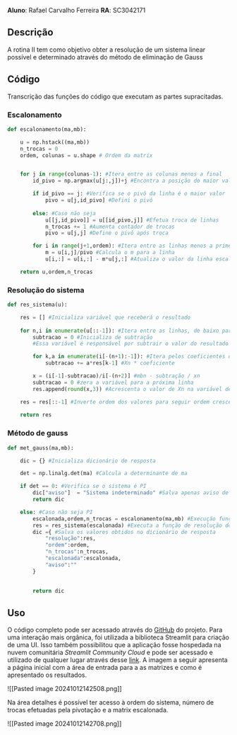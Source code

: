 **Aluno**: Rafael Carvalho Ferreira
**RA**: SC3042171

## Descrição

A rotina II tem como objetivo obter a resolução de um sistema linear possível e determinado através do método de eliminação de Gauss
## Código

Transcrição das funções do código que executam as partes supracitadas.
### Escalonamento

```Python
def escalonamento(ma,mb):

    u = np.hstack((ma,mb))
    n_trocas = 0
    ordem, colunas = u.shape # Ordem da matrix


    for j in range(colunas-1): #Itera entre as colunas menos a final
        id_pivo = np.argmax(u[j:,j])+j #Encontra a posição do maior valor na coluna

        if id_pivo == j: #Verifica se o pivô da linha é o maior valor
            pivo = u[j,id_pivo] #Defini o pivô
  
        else: #Caso não seja
            u[[j,id_pivo]] = u[[id_pivo,j]] #Efetua troca de linhas
            n_trocas += 1 #Aumenta contador de trocas
            pivo = u[j,j] #Define o pivô após troca

        for i in range(j+1,ordem): #Itera entre as linhas menos a primeira
            m = u[i,j]/pivo #Calcula o m para a linha
            u[i,:] = u[i,:] - m*u[j,:] #Atualiza o valor da linha escalonada

    return u,ordem,n_trocas
```

### Resolução do sistema

```Python
def res_sistema(u):

    res = [] #Inicializa variável que receberá o resultado
  
    for n,i in enumerate(u[::-1]): #Itera entre as linhas, de baixo para cima
        subtracao = 0 #Inicializa de subtração
        #Essa variável é responsável por subtrair o valor do resultado (mb) pelos valores dos 'Xn' já calculados pelos seus coeficientes.

        for k,a in enumerate(i[-(n+1):-1]): #Itera pelos coeficientes dos Xn já calculados
            subtracao += a*res[k-1] #Xn * coeficiente

        x = (i[-1]-subtracao)/i[-(n+2)] #mbn - subtração / xn
        subtracao = 0 #zera a variável para a próxima linha
        res.append(round(x,3)) #Acrescenta o valor de Xn na variável de resultados

    res = res[::-1] #Inverte ordem dos valores para seguir ordem crescente (X1, X2,...)
    
    return res
```

### Método de gauss

```Python
def met_gauss(ma,mb):

    dic = {} #Inicializa dicionário de resposta

    det = np.linalg.det(ma) #Calcula a determinante de ma

    if det == 0: #Verifica se o sistema é PI
        dic["aviso"]  = "Sistema indeterminado" #Salva apenas aviso de SI
        return dic

    else: #Caso não seja PI
        escalonada,ordem,n_trocas = escalonamento(ma,mb) #Execução função escalonamento
        res = res_sistema(escalonada) #Executa a função de resolução do sistema com a matrix escalonada
        dic ={ #Salva os valores obtidos no dicionário de resposta
            "resolução":res,
            "ordem":ordem,
            "n_trocas":n_trocas,
            "escalonada":escalonada,
            "aviso":""
        }

  
        return dic
```

## Uso

O código completo pode ser acessado através do [GitHub](https://github.com/Rafael-787/CANE4_Raizes.git) do projeto. Para uma interação mais orgânica, foi utilizada a biblioteca Streamlit para criação de uma UI. Isso também possibilitou que a aplicação fosse hospedada na nuvem comunitária *Streamlit Community Cloud* e pode ser acessado e utilizado de qualquer lugar através desse [link](https://cane4raizes.streamlit.app/). A imagem a seguir apresenta a página inicial com a área de entrada para a as matrizes e como é apresentado os resultados.


![[Pasted image 20241012142508.png]]

Na área detalhes é possível ter acesso à ordem do sistema, número de trocas efetuadas pela pivotação e a matrix escalonada.

![[Pasted image 20241012142708.png]]
